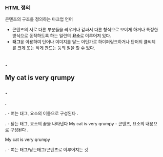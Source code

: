 ### HTML 정의 ###
콘텐츠의 구조를 정의하는 마크업 언어<br>
- 콘텐츠의 서로 다른 부분들을 씌우거나 감싸서 다른 형식으로 보이게 하거나 특정한 방식으로 동작하도록 하는 일련의 **요소**로 이루어져 있다.<br>
- **태그**응 이용하여 단어나 이미지를 달느 어딘가로 하이퍼링크하거나 단어의 클씨체를 크게 또는 작게 만드는 등의 일을 할 수 있다.<br>

## .<p>My cat is very qrumpy</p>. ##

.<p>. - 여는 태그, 요소의 이름으로 구성된다
.</p>. - 닫는 태그, 요소의 끝을 나타낸다
My cat is very qrumpy - 콘텐츠, 요소의 내용으로 구성된다
.<p>My cat is very qrumpy</p>. - 여는 태그/닫는태그/콘텐츠로 이루어지는 것

